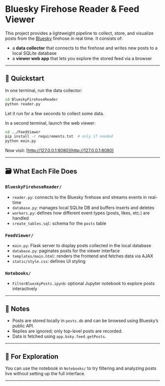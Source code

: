 # Bluesky Firehose Reader & Feed Viewer

This project provides a lightweight pipeline to collect, store, and visualize posts from the [Bluesky](https://bsky.app) firehose in real time. It consists of:

- a **data collector** that connects to the firehose and writes new posts to a local SQLite database  
- a **viewer web app** that lets you explore the stored feed via a browser

---

## 🚀 Quickstart

In one terminal, run the data collector:

```bash
cd BlueskyFirehoseReader
python reader.py
```

Let it run for a few seconds to collect some data.

In a second terminal, launch the web viewer:

```bash
cd ../FeedViewer
pip install -r requirements.txt  # only if needed
python main.py
```

Now visit: [http://127.0.0.1:8080](http://127.0.0.1:8080)

---

## 🗃️ What Each File Does

### `BlueskyFirehoseReader/`

- `reader.py`: connects to the Bluesky firehose and streams events in real-time
- `database.py`: manages local SQLite DB and buffers inserts and deletes
- `workers.py`: defines how different event types (posts, likes, etc.) are handled
- `create_tables.sql`: schema for the `posts` table

### `FeedViewer/`

- `main.py`: Flask server to display posts collected in the local database
- `database.py`: paginates posts for the viewer interface
- `templates/main.html`: renders the frontend and fetches data via AJAX
- `static/style.css`: defines UI styling

### `Notebooks/`

- `FilterBlueskyPosts.ipynb`: optional Jupyter notebook to explore posts interactively

---

## 📘 Notes

- Posts are stored locally in `posts.db` and can be browsed using Bluesky’s public API.
- Replies are ignored; only top-level posts are recorded.
- Data is fetched using `app.bsky.feed.getPosts`.

---

## 🧪 For Exploration

You can use the notebook in `Notebooks/` to try filtering and analyzing posts live without setting up the full interface.

---
